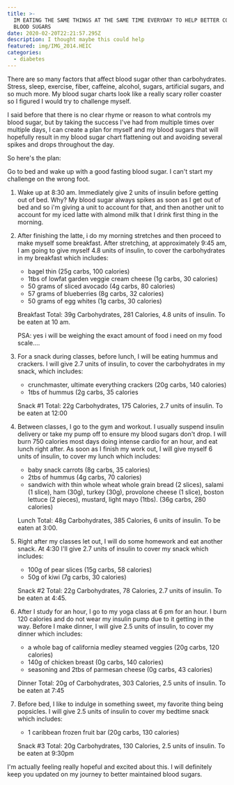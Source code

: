 ```yaml
---
title: >-
  IM EATING THE SAME THINGS AT THE SAME TIME EVERYDAY TO HELP BETTER CONTROL MY
  BLOOD SUGARS
date: 2020-02-20T22:21:57.295Z
description: I thought maybe this could help
featured: img/IMG_2014.HEIC
categories:
  - diabetes
---
```

There are so many factors that affect blood sugar other than carbohydrates. Stress, sleep, exercise, fiber, caffeine, alcohol, sugars, artificial sugars, and so much more. My blood sugar charts look like a really scary roller coaster so I figured I would try to challenge myself. 

I said before that there is no clear rhyme or reason to what controls my blood sugar, but by taking the success I've had from multiple times over multiple days, I can create a plan for myself and my blood sugars that will hopefully result in my blood sugar chart flattening out and avoiding several spikes and drops throughout the day. 

So here's the plan: 

Go to bed and wake up with a good fasting blood sugar. I can't start my challenge on the wrong foot. 

1. Wake up at 8:30 am. Immediately give 2 units of insulin before getting out of bed. Why? My blood sugar always spikes as soon as I get out of bed and so i'm giving a unit to account for that, and then another unit to account for my iced latte with almond milk that I drink first thing in the morning. 
2. After finishing the latte, i do my morning stretches and then proceed to make myself some breakfast. After stretching, at approximately 9:45 am, I am going to give myself 4.8 units of insulin, to cover the carbohydrates in my breakfast which includes: 

   * bagel thin (25g carbs, 100 calories)
   * 1tbs of lowfat garden veggie cream cheese (1g carbs, 30 calories)
   * 50 grams of sliced avocado (4g carbs, 80 calories)
   * 57 grams of blueberries (8g carbs, 32 calories)
   * 50 grams of egg whites (1g carbs, 30 calories)

   Breakfast Total: 39g Carbohydrates, 281 Calories, 4.8 units of insulin. To be eaten at 10 am.

   PSA: yes i will be weighing the exact amount of  food i need on my food scale....
3. For a snack during classes, before lunch, I will be eating hummus and crackers. I will give 2.7 units of insulin, to cover the carbohydrates in my snack, which includes: 

   * crunchmaster, ultimate everything crackers (20g carbs, 140 calories)
   * 1tbs of hummus (2g carbs, 35 calories

   Snack #1 Total: 22g Carbohydrates, 175 Calories, 2.7 units of insulin. To be eaten at 12:00
4. Between classes, I go to the gym and workout. I usually suspend insulin delivery or take my pump off to ensure my blood sugars don't drop. I will burn 750 calories most days doing intense cardio for an hour, and eat lunch right after. As soon as I finish my work out, I will give myself 6 units of insulin, to cover my lunch which includes:

   * baby snack carrots (8g carbs, 35 calories)
   * 2tbs of hummus (4g carbs, 70 calories)
   * sandwich with thin whole wheat whole grain bread (2 slices), salami (1 slice), ham (30g), turkey (30g), provolone cheese (1 slice), boston lettuce (2 pieces), mustard, light mayo (1tbs). (36g carbs, 280 calories)

   Lunch Total: 48g Carbohydrates, 385 Calories, 6 units of insulin. To be eaten at 3:00.
5. Right after my classes let out, I will do some homework and eat another snack. At 4:30 I'll give 2.7 units of insulin to cover my snack which includes:

   * 100g of pear slices (15g carbs, 58 calories)
   * 50g of kiwi (7g carbs, 30 calories)

   Snack #2 Total: 22g Carbohydrates, 78 Calories, 2.7 units of insulin. To be eaten at 4:45.
6. After I study for an hour, I go to my yoga class at 6 pm for an hour. I burn 120 calories and do not wear my insulin pump due to it getting in the way. Before I make dinner, I will give 2.5 units of insulin, to cover my dinner which includes:

   * a whole bag of california medley steamed veggies (20g carbs, 120 calories)
   * 140g of chicken breast (0g carbs, 140 calories)
   * seasoning and 2tbs of parmesan cheese (0g carbs, 43 calories)

   Dinner Total: 20g of Carbohydrates, 303 Calories, 2.5 units of insulin. To be eaten at 7:45
7. Before bed, I like to indulge in something sweet, my favorite thing being popsicles. I will give 2.5 units of insulin to cover my bedtime snack which includes:

   * 1 caribbean frozen fruit bar (20g carbs, 130 calories)

   Snack #3 Total: 20g Carbohydrates, 130 Calories, 2.5 units of insulin. To be eaten at 9:30pm





I'm actually feeling really hopeful and excited about this. I will definitely keep you updated on my journey to better maintained blood sugars.
